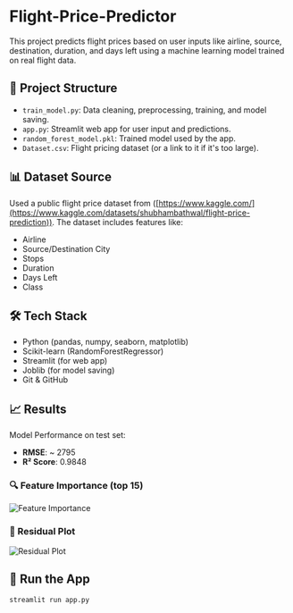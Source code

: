 # Flight-Price-Predictor

This project predicts flight prices based on user inputs like airline, source, destination, duration, and days left using a machine learning model trained on real flight data.

## 📁 Project Structure

- `train_model.py`: Data cleaning, preprocessing, training, and model saving.
- `app.py`: Streamlit web app for user input and predictions.
- `random_forest_model.pkl`: Trained model used by the app.
- `Dataset.csv`: Flight pricing dataset (or a link to it if it's too large).

## 📊 Dataset Source

Used a public flight price dataset from ([https://www.kaggle.com/](https://www.kaggle.com/datasets/shubhambathwal/flight-price-prediction)). The dataset includes features like:
- Airline
- Source/Destination City
- Stops
- Duration
- Days Left
- Class

## 🛠️ Tech Stack

- Python (pandas, numpy, seaborn, matplotlib)
- Scikit-learn (RandomForestRegressor)
- Streamlit (for web app)
- Joblib (for model saving)
- Git & GitHub

## 📈 Results

Model Performance on test set:
- **RMSE**: ~ 2795
- **R² Score**: 0.9848

### 🔍 Feature Importance (top 15)
![Feature Importance](feature_importance.png)

### 🎯 Residual Plot
![Residual Plot](residuals.png)

## 🚀 Run the App

```bash
streamlit run app.py
